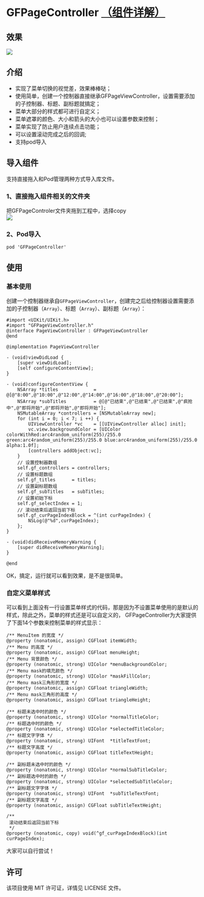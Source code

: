 # GFPageController [（组件详解）](http://www.jianshu.com/p/6f10ae622d44)

## 效果
![](https://github.com/gaofengtan/GFPageController/blob/master/%E6%BC%94%E7%A4%BA.gif)

## 介绍
- 实现了菜单切换的视觉差，效果棒棒哒；
- 使用简单，创建一个控制器直接继承GFPageViewController，设置需要添加的子控制器、标题、副标题就搞定；
- 菜单大部分的样式都可进行自定义；
- 菜单遮罩的颜色、大小和箭头的大小也可以设置参数来控制；
- 菜单实现了防止用户连续点击功能；
- 可以设置滚动完成之后的回调;
- 支持pod导入

## 导入组件
支持直接拖入和Pod管理两种方式导入库文件。

### 1、直接拖入组件相关的文件夹
把GFPageControler文件夹拖到工程中，选择copy<br>
![](https://github.com/gaofengtan/GFPageController/blob/master/%E6%96%87%E4%BB%B6.png)

### 2、Pod导入
```
pod 'GFPageController'
```

## 使用

### 基本使用
创建一个控制器继承自```GFPageViewController```，创建完之后给控制器设置需要添加的子控制器（```Array```）、标题（```Array```）、副标题（```Array```）：
```
#import <UIKit/UIKit.h>
#import "GFPageViewController.h"
@interface PageViewController : GFPageViewController
@end
```
```
@implementation PageViewController

- (void)viewDidLoad {
    [super viewDidLoad];
    [self configureContentView];
}

- (void)configureContentView {
    NSArray *titles             = @[@"8:00",@"10:00",@"12:00",@"14:00",@"16:00",@"18:00",@"20:00"];
    NSArray *subTitles          = @[@"已结束",@"已结束",@"已结束",@"疯抢中",@"即将开始",@"即将开始",@"即将开始"];
    NSMutableArray *controllers = [NSMutableArray new];
    for (int i = 0; i < 7; i ++) {
        UIViewController *vc    = [[UIViewController alloc] init];
        vc.view.backgroundColor = [UIColor colorWithRed:arc4random_uniform(255)/255.0 green:arc4random_uniform(255)/255.0 blue:arc4random_uniform(255)/255.0 alpha:1.0f];
        [controllers addObject:vc];
    }
    // 设置控制器数组
    self.gf_controllers = controllers;
    // 设置标题数组
    self.gf_titles      = titles;
    // 设置副标题数组
    self.gf_subTitles   = subTitles;
    // 设置初始下标
    self.gf_selectIndex = 1;
    // 滚动结束后返回当前下标
    self.gf_curPageIndexBlock = ^(int curPageIndex) {
        NSLog(@"%d",curPageIndex);
    };
}

- (void)didReceiveMemoryWarning {
    [super didReceiveMemoryWarning];
}

@end
```
OK，搞定，运行就可以看到效果，是不是很简单。

### 自定义菜单样式
可以看到上面没有一行设置菜单样式的代码，那是因为不设置菜单使用的是默认的样式，除此之外，菜单的样式还是可以自定义的，
GFPageController为大家提供了下面14个参数来控制菜单的样式显示：
```
/** MenuItem 的宽度 */
@property (nonatomic, assign) CGFloat itemWidth;
/** Menu 的高度 */
@property (nonatomic, assign) CGFloat menuHeight;
/** Menu 背景颜色 */
@property (nonatomic, strong) UIColor *menuBackgroundColor;
/** Menu mask的填充颜色 */
@property (nonatomic, strong) UIColor *maskFillColor;
/** Menu mask三角形的宽度 */
@property (nonatomic, assign) CGFloat triangleWidth;
/** Menu mask三角形的高度 */
@property (nonatomic, assign) CGFloat triangleHeight;

/** 标题未选中时的颜色 */
@property (nonatomic, strong) UIColor *normalTitleColor;
/** 标题选中时的颜色 */
@property (nonatomic, strong) UIColor *selectedTitleColor;
/** 标题文字字体 */
@property (nonatomic, strong) UIFont  *titleTextFont;
/** 标题文字高度 */
@property (nonatomic, assign) CGFloat titleTextHeight;

/** 副标题未选中时的颜色 */
@property (nonatomic, strong) UIColor *normalSubTitleColor;
/** 副标题选中时的颜色 */
@property (nonatomic, strong) UIColor *selectedSubTitleColor;
/** 副标题文字字体 */
@property (nonatomic, strong) UIFont  *subTitleTextFont;
/** 副标题文字高度 */
@property (nonatomic, assign) CGFloat subTitleTextHeight;

/**
 滚动结束后返回当前下标
 */
@property (nonatomic, copy) void(^gf_curPageIndexBlock)(int curPageIndex);

```
大家可以自行尝试！

## 许可
该项目使用 MIT 许可证，详情见 LICENSE 文件。








